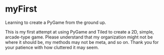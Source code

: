 # myFirst
Learning to create a PyGame from the ground up.

This is my first attempt at using PyGame and Tiled to create a 2D, simple, arcade-type game. Please understand that my organization might not be where it should be, my methods may not be meta, and so on. Thank you for your patience with how cluttered it may seem.
